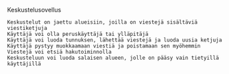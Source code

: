 Keskustelusovellus

    Keskustelut on jaettu alueisiin, joilla on viestejä sisältäviä viestiketjuja
    Käyttäjä voi olla peruskäyttäjä tai ylläpitäjä
    Käyttäjä voi luoda tunnuksen, lähettää viestejä ja luoda uusia ketjuja
    Käyttäjä pystyy muokkaamaan viestiä ja poistamaan sen myöhemmin
    Viestejä voi etsiä hakutoiminnolla
    Keskusteluun voi luoda salaisen alueen, jolle on pääsy vain tietyillä käyttäjillä

